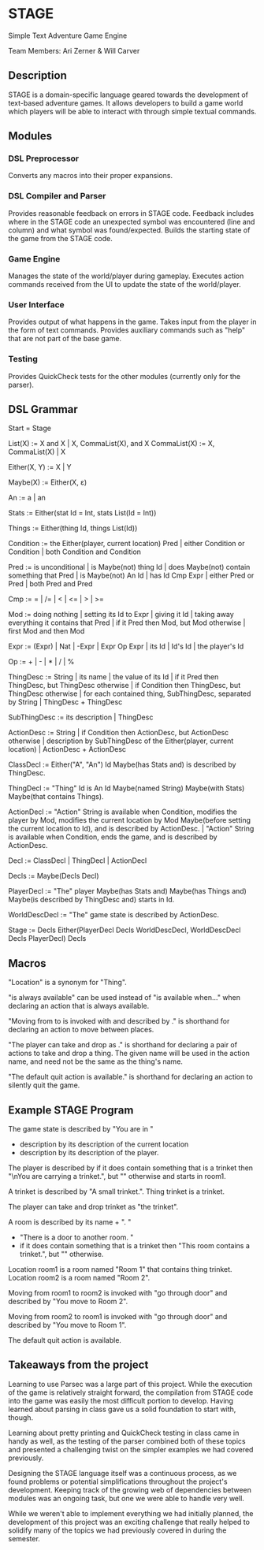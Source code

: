 # STAGE
Simple Text Adventure Game Engine

Team Members: Ari Zerner & Will Carver

## Description
STAGE is a domain-specific language geared towards the development of text-based adventure games.  It allows developers to build a game world which players will be able to interact with through simple textual commands.

## Modules
### DSL Preprocessor
Converts any macros into their proper expansions.
### DSL Compiler and Parser
Provides reasonable feedback on errors in STAGE code.
Feedback includes where in the STAGE code an unexpected symbol was encountered (line and column) and what symbol was found/expected.
Builds the starting state of the game from the STAGE code.
### Game Engine
Manages the state of the world/player during gameplay.
Executes action commands received from the UI to update the state of the world/player.
### User Interface
Provides output of what happens in the game.
Takes input from the player in the form of text commands.
Provides auxiliary commands such as "help" that are not part of the base game.
### Testing
Provides QuickCheck tests for the other modules (currently only for the parser).

## DSL Grammar
Start = Stage

List(X) := X and X | X, CommaList(X), and X
CommaList(X) := X, CommaList(X) | X

Either(X, Y) := X | Y

Maybe(X) := Either(X, ε)

An := a | an

Stats := Either(stat Id = Int, stats List(Id = Int))

Things := Either(thing Id, things List(Id))

Condition := the Either(player, current location) Pred | either Condition or Condition | both Condition and Condition

Pred := is unconditional | is Maybe(not) thing Id | does Maybe(not) contain something that Pred | is Maybe(not) An Id | has Id Cmp Expr | either Pred or Pred | both Pred and Pred

Cmp := = | /= | < | <= | > | >=

Mod := doing nothing | setting its Id to Expr | giving it Id | taking away everything it contains that Pred | if it Pred then Mod, but Mod otherwise | first Mod and then Mod

Expr := (Expr) | Nat | -Expr | Expr Op Expr | its Id | Id's Id | the player's Id

Op := + | - | * | / | %

ThingDesc := String | its name | the value of its Id | if it Pred then ThingDesc, but ThingDesc otherwise | if Condition then ThingDesc, but ThingDesc otherwise | for each contained thing, SubThingDesc, separated by String | ThingDesc + ThingDesc

SubThingDesc := its description | ThingDesc

ActionDesc := String | if Condition then ActionDesc, but ActionDesc otherwise | description by SubThingDesc of the Either(player, current location) | ActionDesc + ActionDesc

ClassDecl := Either("A", "An") Id Maybe(has Stats and) is described by ThingDesc.

ThingDecl := "Thing" Id is An Id Maybe(named String) Maybe(with Stats) Maybe(that contains Things).

ActionDecl := "Action" String is available when Condition, modifies the player by Mod, modifies the current location by Mod Maybe(before setting the current location to Id), and is described by ActionDesc. | "Action" String is available when Condition, ends the game, and is described by ActionDesc.

Decl := ClassDecl | ThingDecl | ActionDecl

Decls := Maybe(Decls Decl)

PlayerDecl := "The" player Maybe(has Stats and) Maybe(has Things and) Maybe(is described by ThingDesc and) starts in Id.

WorldDescDecl := "The" game state is described by ActionDesc.

Stage := Decls Either(PlayerDecl Decls WorldDescDecl, WorldDescDecl Decls PlayerDecl) Decls

## Macros

"Location" is a synonym for "Thing".

"is always available" can be used instead of "is available when..." when declaring an action that is always available.

"Moving from <place1 :: Id> to <place2 :: Id> is invoked with <name :: String> and described by <desc :: String>." is shorthand for declaring an action to move between places.

"The player can take and drop <thing :: Id> as <name :: String>." is shorthand for declaring a pair of actions to take and drop a thing. The given name will be used in the action name, and need not be the same as the thing's name.

"The default quit action is available." is shorthand for declaring an action to silently quit the game.

## Example STAGE Program

The game state is described by
  "You are in "
+ description by its description of the current location
+ description by its description of the player.

The player is described by
  if it does contain something that is a trinket
    then "\nYou are carrying a trinket.",
    but  "" otherwise
and starts in room1.

A trinket is described by "A small trinket.".
Thing trinket is a trinket.

The player can take and drop trinket as "the trinket".

A room is described by
  its name + ". "
+ "There is a door to another room. "
+ if it does contain something that is a trinket
    then "This room contains a trinket.",
    but  "" otherwise.

Location room1 is a room named "Room 1" that contains thing trinket.
Location room2 is a room named "Room 2".

Moving from room1 to room2 is invoked with "go through door" and described by "You move to Room 2".

Moving from room2 to room1 is invoked with "go through door" and described by "You move to Room 1".

The default quit action is available.

## Takeaways from the project
Learning to use Parsec was a large part of this project.  While the execution of the game is relatively straight forward, the compilation from STAGE code into the game was easily the most difficult portion to develop.  Having learned about parsing in class gave us a solid foundation to start with, though.

Learning about pretty printing and QuickCheck testing in class came in handy as well, as the testing of the parser combined both of these topics and presented a challenging twist on the simpler examples we had covered previously.

Designing the STAGE language itself was a continuous process, as we found problems or potential simplifications throughout the project's development.  Keeping track of the growing web of dependencies between modules was an ongoing task, but one we were able to handle very well.

While we weren't able to implement everything we had initially planned, the development of this project was an exciting challenge that really helped to solidify many of the topics we had previously covered in during the semester.
